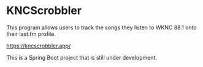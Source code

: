 # KNCScrobbler
This program allows users to track the songs they listen to WKNC 88.1 onto their last.fm profile. 

https://kncscrobbler.app/

This is a Spring Boot project that is still under development. 
